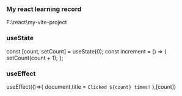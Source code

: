 ### My react learning record
F:\react\my-vite-project

### useState
const [count, setCount] = useState(0);
const increment = () => {
  setCount(count + 1);
};
### useEffect
useEffect(()=>{
  document.title = `Clicked ${count} times!`
},[count]) 